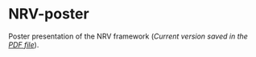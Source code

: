 # NRV-poster
Poster presentation of the NRV framework (*Current version saved in the [PDF file](./NRVposter.pdf)*).

